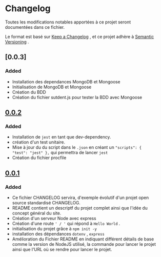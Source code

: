 # Changelog

Toutes les modifications notables apportées à ce projet seront documentées dans ce fichier.

Le format est basé sur [Keep a Changelog](https://keepachangelog.com/en/1.0.0/) , et ce projet adhère à [Semantic Versioning](https://semver.org/spec/v2.0.0.html) .

## [0.0.3]

### Added

- Installation des dependances MongoDB et Mongoose
- Initialisation de MongoDB et Mongoose
- Création du BDD
- Création du fichier sutdent.js pour tester la BDD avec Mongoose

## [0.0.2]

### Added

- Installation de `jest` en tant que dev-dependency.
- création d'un test unitaire.
- Mise à jour du du script dans le `.json` en créant un ``` "scripts": {
    "test": "jest"
  }, ``` qui permettra de lancer `jest`
- Création du fichier procfile


## [0.0.1]

### Added

- Ce fichier CHANGELOG servira, d'exemple évolutif d'un projet open source standardisé CHANGELOG.
- README contient un descriptf du projet complet ainsi que l'idée du concept général du site.
- Création d'un serveur Node avec express
- Création d'une route ``` ' / ' ``` qui répond à ``` Hello World ``` .
- initialisation du projet grâce à ``` npm init -y ```
- installation des dépendances ``` dotenv ``` , ``` express ```
- Amélioration du Fichier README en indiquant différent détails de base comme la version de NodeJS utilisé, la commande pour lancer le projet ainsi que l'URL où se rendre pour lancer le projet.


[Unreleased]:https://github.com/FranckBisschop/culinary-project/blob/main/CHANGELOG.md
[0.0.1]:https://github.com/FranckBisschop/culinary-project/blob/main/README.md
[0.0.2]:https://github.com/FranckBisschop/culinary-project